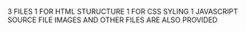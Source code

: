 3 FILES 
1 FOR HTML STURUCTURE
1 FOR CSS SYLING
1 JAVASCRIPT SOURCE FILE
IMAGES AND OTHER FILES ARE ALSO PROVIDED
